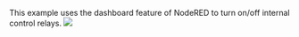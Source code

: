 This example uses the dashboard feature of NodeRED to turn on/off internal control relays.
<img src="CLICK Control Relay Dashboard">
